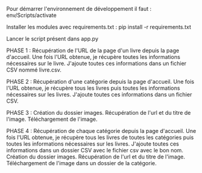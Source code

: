 Pour démarrer l'environnement de développement il faut : 
env/Scripts/activate

Installer les modules avec requirements.txt : 
pip install -r requirements.txt

Lancer le script présent dans app.py


PHASE 1 : 
Récupération de l'URL de la page d'un livre depuis la page d'accueil.
Une fois l'URL obtenue, je récupère toutes les informations nécessaires sur le livre.
J'ajoute toutes ces informations dans un fichier CSV nommé livre.csv.

PHASE 2 :
Récupération d'une catégorie depuis la page d'accueil.
Une fois l'URL obtenue, je récupère tous les livres puis toutes les informations nécessaires sur les livres.
J'ajoute toutes ces informations dans un fichier CSV.

PHASE 3 :
Création du dossier images.
Récupération de l'url et du titre de l'image.
Téléchargement de l'image.

PHASE 4 :
Récupération de chaque catégorie depuis la page d'accueil.
Une fois l'URL obtenue, je récupère tous les livres de toutes les catégories puis toutes les informations nécessaires sur les livres.
J'ajoute toutes ces informations dans un dossier CSV avec le fichier csv avec le bon nom.
Création du dossier images.
Récupération de l'url et du titre de l'image.
Téléchargement de l'image dans un dossier de la catégorie.

